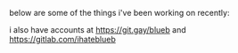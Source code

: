 below are some of the things i've been working on recently:

i also have accounts at https://git.gay/blueb and https://gitlab.com/ihateblueb
